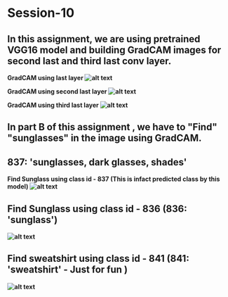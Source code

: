 # Session-10

## In this assignment, we are using pretrained VGG16 model and building GradCAM images for  second last and third last conv layer.

<b> GradCAM using last layer <b>
![alt text](https://github.com/rp8081/Session-9/blob/master/image1.png)

<b> GradCAM using second last layer <b>
![alt text](https://github.com/rp8081/Session-9/blob/master/image2.png)


<b> GradCAM using third last layer <b>
![alt text](https://github.com/rp8081/Session-9/blob/master/image3.png)

## In part B of this  assignment , we have to "Find"  "sunglasses" in the image using GradCAM.
##  837: 'sunglasses, dark glasses, shades'

<b> Find Sunglass using class id - 837 (This is infact predicted class by this model) <b>
![alt text](https://github.com/rp8081/Session-9/blob/master/image4.png)




## Find Sunglass using class id - 836 (836: 'sunglass')
![alt text](https://github.com/rp8081/Session-9/blob/master/image5.png)


## Find sweatshirt using class id - 841 (841: 'sweatshirt' - Just for fun )
![alt text](https://github.com/rp8081/Session-9/blob/master/image6.png)


